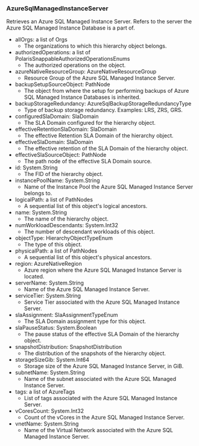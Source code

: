 ### AzureSqlManagedInstanceServer
Retrieves an Azure SQL Managed Instance Server. Refers to the server the Azure SQL Managed Instance Database is a part of.

- allOrgs: a list of Orgs
  - The organizations to which this hierarchy object belongs.
- authorizedOperations: a list of PolarisSnappableAuthorizedOperationsEnums
  - The authorized operations on the object.
- azureNativeResourceGroup: AzureNativeResourceGroup
  - Resource Group of the Azure SQL Managed Instance Server.
- backupSetupSourceObject: PathNode
  - The object from where the setup for performing backups of Azure SQL Managed Instance Databases is inherited.
- backupStorageRedundancy: AzureSqlBackupStorageRedundancyType
  - Type of backup storage redundancy. Examples: LRS, ZRS, GRS.
- configuredSlaDomain: SlaDomain
  - The SLA Domain configured for the hierarchy object.
- effectiveRetentionSlaDomain: SlaDomain
  - The effective Retention SLA Domain of the hierarchy object.
- effectiveSlaDomain: SlaDomain
  - The effective retention of the SLA Domain of the hierarchy object.
- effectiveSlaSourceObject: PathNode
  - The path node of the effective SLA Domain source.
- id: System.String
  - The FID of the hierarchy object.
- instancePoolName: System.String
  - Name of the Instance Pool the Azure SQL Managed Instance Server belongs to.
- logicalPath: a list of PathNodes
  - A sequential list of this object's logical ancestors.
- name: System.String
  - The name of the hierarchy object.
- numWorkloadDescendants: System.Int32
  - The number of descendant workloads of this object.
- objectType: HierarchyObjectTypeEnum
  - The type of this object.
- physicalPath: a list of PathNodes
  - A sequential list of this object's physical ancestors.
- region: AzureNativeRegion
  - Azure region where the Azure SQL Managed Instance Server is located.
- serverName: System.String
  - Name of the Azure SQL Managed Instance Server.
- serviceTier: System.String
  - Service Tier associated with the Azure SQL Managed Instance Server.
- slaAssignment: SlaAssignmentTypeEnum
  - The SLA Domain assignment type for this object.
- slaPauseStatus: System.Boolean
  - The pause status of the effective SLA Domain of the hierarchy object.
- snapshotDistribution: SnapshotDistribution
  - The distribution of the snapshots of the hierarchy object.
- storageSizeGib: System.Int64
  - Storage size of the Azure SQL Managed Instance Server, in GiB.
- subnetName: System.String
  - Name of the subnet associated with the Azure SQL Managed Instance Server.
- tags: a list of AzureTags
  - List of tags associated with the Azure SQL Managed Instance Server.
- vCoresCount: System.Int32
  - Count of the vCores in the Azure SQL Managed Instance Server.
- vnetName: System.String
  - Name of the Virtual Network associated with the Azure SQL Managed Instance Server.
